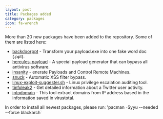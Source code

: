 ```yaml
---
layout: post
title: Packages added
category: packages
icon: fa-wrench
---
```


More than 20 new packages have been added to the repository. Some of them are listed here:

* [backdoorppt]("https://github.com/r00t-3xp10it/backdoorppt") - Transform your payload.exe into one fake word doc (.ppt).
* [hercules-payload]("https://github.com/EgeBalci/HERCULES") - A special payload generator that can bypass all antivirus software.
* [insanity]("https://github.com/4w4k3/Insanity-Framework") - enerate Payloads and Control Remote Machines.
* [snuck]("https://github.com/mauro-g/snuck") - Automatic XSS filter bypass.
* [linux-exploit-suggester.sh]("https://github.com/mzet-/linux-exploit-suggester") - Linux privilege escalation auditing tool.
* [tinfoleak2]("http://www.vicenteaguileradiaz.com/packages/") - Get detailed information about a Twitter user activity.
* [iptodomain]("https://github.com/Hackplayers/iptodomain" ) - This tool extract domains from IP address based in the information saved in virustotal.


In order to install all newest packages, please run: 'pacman -Syyu --needed --force blackarch`